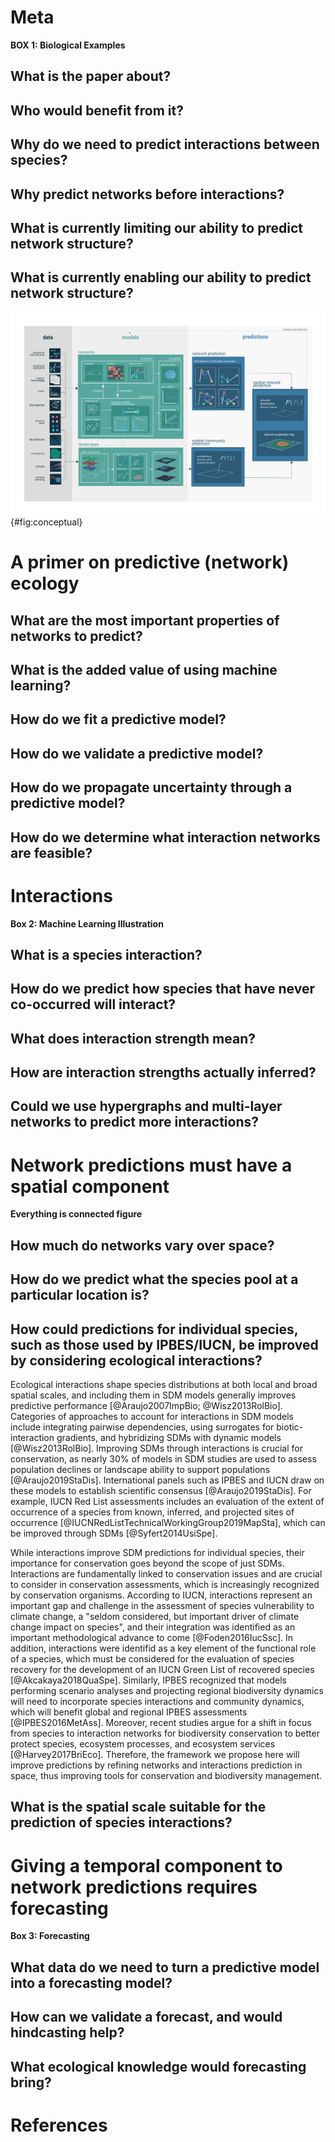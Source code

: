# Meta

**BOX 1: Biological Examples**

## What is the paper about?

## Who would benefit from it?

## Why do we need to predict interactions between species?

## Why predict networks before interactions?

## What is currently limiting our ability to predict network structure?

## What is currently enabling our ability to predict network structure?

![TODO](figures/conceptual.png){#fig:conceptual}

# A primer on predictive (network) ecology

## What are the most important properties of networks to predict?

## What is the added value of using machine learning?

## How do we fit a predictive model?

## How do we validate a predictive model?

## How do we propagate uncertainty through a predictive model?

## How do we determine what interaction networks are feasible?

# Interactions

**Box 2: Machine Learning Illustration**

## What is a species interaction?

## How do we predict how species that have never co-occurred will interact?

## What does interaction strength mean?

## How are interaction strengths actually inferred? 

## Could we use hypergraphs and multi-layer networks to predict more interactions? 

# Network predictions must have a spatial component

**Everything is connected figure**

## How much do networks vary over space?

## How do we predict what the species pool at a particular location is?

## How could predictions for individual species, such as those used by IPBES/IUCN, be improved by considering ecological interactions?

Ecological interactions shape species distributions at both local and broad
spatial scales, and including them in SDM models generally improves predictive
performance [@Araujo2007ImpBio; @Wisz2013RolBio]. Categories of approaches to
account for interactions in SDM models include integrating pairwise
dependencies, using surrogates for biotic-interaction gradients, and hybridizing
SDMs with dynamic models [@Wisz2013RolBio]. Improving SDMs through
interactions is crucial for conservation, as nearly 30% of models in SDM studies
are used to assess population declines or landscape ability to support
populations [@Araujo2019StaDis]. International panels such as IPBES and IUCN
draw on these models to establish scientific consensus [@Araujo2019StaDis]. For
example, IUCN Red List assessments includes an evaluation of the extent of
occurrence of a species from known, inferred, and projected sites of occurrence
[@IUCNRedListTechnicalWorkingGroup2019MapSta], which can be improved through
SDMs [@Syfert2014UsiSpe]. 

While interactions improve SDM predictions for individual species, their
importance for conservation goes beyond the scope of just SDMs. Interactions are
fundamentally linked to conservation issues and are crucial to consider in
conservation assessments, which is increasingly recognized by conservation
organisms. According to IUCN, interactions represent an important gap and
challenge in the assessment of species vulnerability to climate change, a
"seldom considered, but important driver of climate change impact on species",
and their integration was identified as an important methodological advance to
come [@Foden2016IucSsc]. In addition, interactions were identifid as a key
element of the functional role of a species, which must be considered for the
evaluation of species recovery for the development of an IUCN Green List of
recovered species [@Akcakaya2018QuaSpe]. Similarly, IPBES recognized that models
performing scenario analyses and projecting regional biodiversity dynamics will
need to incorporate species interactions and community dynamics, which will
benefit global and regional IPBES assessments [@IPBES2016MetAss]. Moreover,
recent studies argue for a shift in focus from species to interaction networks
for biodiversity conservation to better protect species, ecosystem processes,
and ecosystem services [@Harvey2017BriEco]. Therefore, the framework we propose
here will improve predictions by refining networks and interactions prediction
in space, thus improving tools for conservation and biodiversity management.

## What is the spatial scale suitable for the prediction of species interactions?

# Giving a temporal component to network predictions requires forecasting

**Box 3: Forecasting**

## What data do we need to turn a predictive model into a forecasting model?

## How can we validate a forecast, and would hindcasting help?

## What ecological knowledge would forecasting bring?

# References
